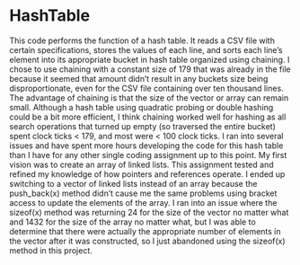 # HashTable

This code performs the function of a hash table. It reads a CSV file with certain specifications, stores the values of each line, and sorts each line’s
element into its appropriate bucket in hash table organized using chaining. I chose to use chaining with a constant size of 179 that was already in the
file because it seemed that amount didn’t result in any buckets size being disproportionate, even for the CSV file containing over ten thousand lines. The
advantage of chaining is that the size of the vector or array can remain small. Although a hash table using quadratic probing or double hashing could be a
bit more efficient, I think chaining worked well for hashing as all search operations that turned up empty (so traversed the entire bucket) spent clock
ticks < 179, and most were < 100 clock ticks.
I ran into several issues and have spent more hours developing the code for this hash table than I have for any other single coding assignment up to this
point. My first vision was to create an array of linked lists. This assignment tested and refined my knowledge of how pointers and references operate. I
ended up switching to a vector of linked lists instead of an array because the push_back(x) method didn’t cause me the same problems using bracket access
to update the elements of the array. I ran into an issue where the sizeof(x) method was returning 24 for the size of the vector no matter what and 1432 for
the size of the array no matter what, but I was able to determine that there were actually the appropriate number of elements in the vector after it was
constructed, so I just abandoned using the sizeof(x) method in this project.

